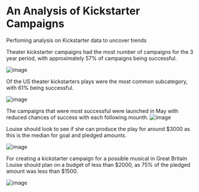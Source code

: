 # An Analysis of Kickstarter Campaigns
Perfoming analysis on Kickstarter data to uncover trends

Theater kickstarter campaigns had the most number of campaigns for the 3 year period, with approximately 57% of campaigns being successful.  

![image](https://user-images.githubusercontent.com/105896678/172008678-6f243311-1044-49b2-b86f-6f122560c1ba.png)

Of the US theater kickstarters plays were the most common subcategory, with 61% being successful.  

![image](https://user-images.githubusercontent.com/105896678/172008707-1ad6f6bc-68b9-4058-b2f3-875821545668.png)

The campaigns that were most successful were launched in May with reduced chances of success with each following mounth.
![image](https://user-images.githubusercontent.com/105896678/172008658-e7b00c83-12d7-4573-a228-06991d75fcf5.png)

Louise should look to see if she can produce the play for around $3000 as this is the median for goal and pledged amounts.

![image](https://user-images.githubusercontent.com/105896678/172013131-ed4690df-5da4-4178-9742-8debc59e7518.png)

For creating a kickstarter campaign for a possible musical in Great Britain Louise should plan on a budget of less than $2000, as 75% of the pledged amount was less than $1500.

![image](https://user-images.githubusercontent.com/105896678/172021139-f206ba80-56af-4cf2-a964-8cb5ed4eae7e.png)


